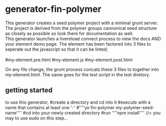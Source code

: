 generator-fin-polymer
================

This generator creates a seed polymer project with a minimal grunt server.  The project is derived from the polymer groups cannonical seed structure as closely as possible so look there for documentation as well.  
This generator launches a livereload connect process to view the docs AND your element demo page.  The element has been factored into 3 files to seperate out the javascript so that it can be linted;<br>  
  #my-element.pre.html
  #my-element.js
  #my-element.post.html

On any file change, the grunt process concats these 3 files to together into my-element.html. The same goes for the test script in the test diretory.  

## getting started

to use this generator, 
  #create a directory and cd into it
  #execute with a name that contains at least one '-'
  #''''yo fin-polymer my-polymer-seed-name''''
  #cd into your newly created directory
  #run ''''npm install''''  //< you may to use sudo on this step... 
